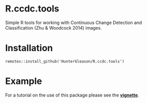 # R.ccdc.tools
Simple R tools for working with Continuous Change Detection and Classification (Zhu &amp; Woodcock 2014) images. 

# Installation
````
remotes::install_github('HunterGleason/R.ccdc.tools')

````

# Example

For a tutorial on the use of this package please see the [**vignette**](https://htmlpreview.github.io/?https://github.com/HunterGleason/R.ccdc.tools/blob/main/vignettes/ccdc-vignette.html). 

